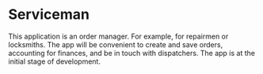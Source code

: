 # Serviceman
This application is an order manager. For example, for repairmen or locksmiths. 
The app will be convenient to create and save orders, accounting for finances, 
and be in touch with dispatchers.
The app is at the initial stage of development.
